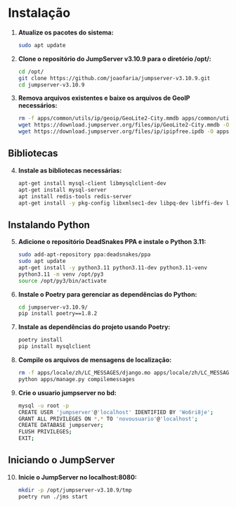 # Instalação

1. **Atualize os pacotes do sistema:**

    ```bash
    sudo apt update
    ```

2. **Clone o repositório do JumpServer v3.10.9 para o diretório /opt/:**

    ```bash
    cd /opt/
    git clone https://github.com/joaofaria/jumpserver-v3.10.9.git
    cd jumpserver-v3.10.9
    ```

3. **Remova arquivos existentes e baixe os arquivos de GeoIP necessários:**

    ```bash
    rm -f apps/common/utils/ip/geoip/GeoLite2-City.mmdb apps/common/utils/ip/ipip/ipipfree.ipdb
    wget https://download.jumpserver.org/files/ip/GeoLite2-City.mmdb -O apps/common/utils/ip/geoip/GeoLite2-City.mmdb
    wget https://download.jumpserver.org/files/ip/ipipfree.ipdb -O apps/common/utils/ip/ipip/ipipfree.ipdb
    ```

## Bibliotecas

4. **Instale as bibliotecas necessárias:**

    ```bash
    apt-get install mysql-client libmysqlclient-dev
    apt-get install mysql-server
    apt install redis-tools redis-server
    apt-get install -y pkg-config libxmlsec1-dev libpq-dev libffi-dev libxml2 libxslt-dev libldap2-dev libsasl2-dev sshpass bash-completion g++ make sshpass
    ```

## Instalando Python

5. **Adicione o repositório DeadSnakes PPA e instale o Python 3.11:**

    ```bash
    sudo add-apt-repository ppa:deadsnakes/ppa
    sudo apt update
    apt-get install -y python3.11 python3.11-dev python3.11-venv
    python3.11 -m venv /opt/py3
    source /opt/py3/bin/activate
    ```

6. **Instale o Poetry para gerenciar as dependências do Python:**

    ```bash
    cd jumpserver-v3.10.9/
    pip install poetry==1.8.2
    ```

7. **Instale as dependências do projeto usando Poetry:**

    ```bash
    poetry install
    pip install mysqlclient
    ```

8. **Compile os arquivos de mensagens de localização:**

    ```bash
    rm -f apps/locale/zh/LC_MESSAGES/django.mo apps/locale/zh/LC_MESSAGES/djangojs.mo
    python apps/manage.py compilemessages
    ```

9. **Crie o usuario jumpserver no bd:**

    ```bash
    mysql -u root -p
    CREATE USER 'jumpserver'@'localhost' IDENTIFIED BY 'Wo6ri8je';
    GRANT ALL PRIVILEGES ON *.* TO 'novousuario'@'localhost';
    CREATE DATABASE jumpserver;
    FLUSH PRIVILEGES;
    EXIT;
    ```

## Iniciando o JumpServer

10. **Inicie o JumpServer no localhost:8080:**

    ```bash
    mkdir -p /opt/jumpserver-v3.10.9/tmp
    poetry run ./jms start
    ```


